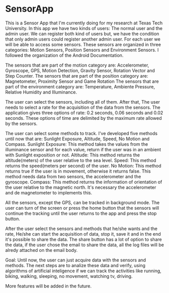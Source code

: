 # SensorApp
This is a Sensor App that I'm currently doing for my research at Texas Tech University.
In this app we have two kinds of users: The normal user and the admin user. We can register both kind of users but, we have the condition that only admin users could register another admin user. For each user we will be able to access some sensors. These sensors are organized in three categories: Motion Sensors, Position Sensors and Environment Sensors. I followed the organization of the Android Documentation.

The sensors that are part of the motion category are: Accelerometer, Gyroscope, GPS, Motion Detection, Gravity Sensor, Rotation Vector and Step Counter.
The sensors that are part of the position category are: Magnetometer, Proximity Sensor and Game Rotation
The sensors that are part of the environment category are: Temperature, Ambiente Pressure, Relative Humidity and Illuminance.

The user can select the sensors, including all of them. After that, The user needs to select a rate for the acquisition of the data from the sensors. The application gives three options of rate: 0.2 seconds, 0.06 seconds and 0.02 seconds. These options of time are delimited by the maximum rate allowed by the sensors.

The user can select some methods to track. I've developed five methods until now that are: Sunlight Exposure, Altitude, Speed, No Motion and Compass.
Sunlight Exposure: This method takes the values from the illuminance sensor and for each value, return if the user was in an ambient with Sunlight exposition or not.
Altitude: This method returns the altitude(meters) of the user relative to the sea level.
Speed: This method returns the speed(meters per second) of the user.
No Motion: This method returns true if the user is in movement, otherwise it returns false. This method needs data from two sensors, the accelerometer and the gyroscope.
Compass: This method returns the information of orientation of the user relative to the magnetic north. It's necessary the accelerometer and de magnetometer to implements this.

All the sensors, except the GPS, can be tracked in background mode. The user can turn of the screen or press the home button that the sensors will continue the tracking until the user returns to the app and press the stop button.

After the user select the sensors and methods that he/she wants and the rate, He/she can start the acquisition of data, stop it, save it and in the end it's possible to share the data. The share button has a lot of option to share the data, if the user chose the email to share the data, all the log files will be alredy attached on the email body.


Goal: Until now, the user can just acquire data with the sensors and methods. The next steps are to analize these data and verify, using algorithms of artificial inteligence if we can track the activities like running, biking, walking, sleeping, no movement, watching tv, driving.


More features will be added in the future.


